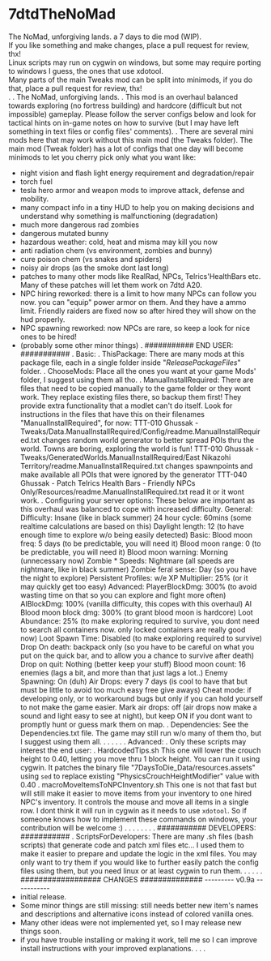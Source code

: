 # 7dtdTheNoMad
The NoMad, unforgiving lands. a 7 days to die mod (WIP).  
If you like something and make changes, place a pull request for review, thx!  
Linux scripts may run on cygwin on windows, but some may require porting to windows I guess, the ones that use xdotool.  
Many parts of the main Tweaks mod can be split into minimods, if you do that, place a pull request for review, thx!  
.
.
The NoMad, unforgiving lands.
.
This mod is an overhaul balanced towards exploring (no fortress building) and hardcore (difficult but not impossible) gameplay.
Please follow the server configs below and look for tactical hints on in-game notes on how to survive (but I may have left something in text files or config files' comments).
.
There are several mini mods here that may work without this main mod (the Tweaks folder).
The main mod (Tweak folder) has a lot of configs that one day will become minimods to let you cherry pick only what you want like:
  - night vision and flash light energy requirement and degradation/repair
  - torch fuel
  - tesla hero armor and weapon mods to improve attack, defense and mobility.
  - many compact info in a tiny HUD to help you on making decisions and understand why something is malfunctioning (degradation)
  - much more dangerous rad zombies
  - dangerous mutated bunny
  - hazardous weather: cold, heat and misma may kill you now
  - anti radiation chem (vs environment, zombies and bunny)
  - cure poison chem (vs snakes and spiders)
  - noisy air drops (as the smoke dont last long)
  - patches to many other mods like RealRad, NPCs, Telrics'HealthBars etc. Many of these patches will let them work on 7dtd A20.
  - NPC hiring reworked: there is a limit to how many NPCs can follow you now. you can "equip" power armor on them. And they have a ammo limit. Friendly raiders are fixed now so after hired they will show on the hud properly.
  - NPC spawning reworked: now NPCs are rare, so keep a look for nice ones to be hired!
  - (probably some other minor things)
.
########### END USER: ########### 
.
  Basic:
.
    ThisPackage:
      There are many mods at this package file, each in a single folder inside "_ReleasePackageFiles_" folder.
.
    ChooseMods:
      Place all the ones you want at your game Mods' folder, I suggest using them all tho.
.
    ManualInstallRequired:
      There are files that need to be copied manually to the game folder or they wont work.
      They replace existing files there, so backup them first!
      They provide extra functionality that a modlet can't do itself.
        Look for instructions in the files that have this on their filenames "ManualInstallRequired", for now:
          TTT-010 Ghussak - Tweaks/Data.ManualInstallRequired/Config/readme.ManualInstallRequired.txt
            changes random world generator to better spread POIs thru the world. Towns are boring, exploring the world is fun!
          TTT-010 Ghussak - Tweaks/GeneratedWorlds.ManualInstallRequired/East Nikazohi Territory/readme.ManualInstallRequired.txt
            changes spawnpoints and make available all POIs that were ignored by the generator
          TTT-040 Ghussak - Patch Telrics Health Bars - Friendly NPCs Only/Resources/readme.ManualInstallRequired.txt
            read it or it wont work.
.
    Configuring your server options:
    These below are important as this overhaul was balanced to cope with increased difficulty.
      General:
        Difficulty: Insane (like in black summer)
        24 hour cycle: 60mins (some realtime calculations are based on this)
        Daylight length: 12 (to have enough time to explore w/o being easily detected)
      Basic:
        Blood moon freq: 5 days (to be predictable, you will need it)
        Blood moon range: 0 (to be predictable, you will need it)
        Blood moon warning: Morning (unnecessary now)
        Zombie * Speeds: Nightmare (all speeds are nightmare, like in black summer)
        Zombie feral sense: Day (so you have the night to explore)
        Persistent Profiles: w/e
        XP Multiplier: 25% (or it may quickly get too easy)
      Advanced:
        PlayerBlockDmg: 300% (to avoid wasting time on that so you can explore and fight more often)
        AIBlockDmg: 100% (vanilla difficulty, this copes with this overhaul)
        AI Blood moon block dmg: 300% (to grant blood moon is hardcore)
        Loot Abundance: 25% (to make exploring required to survive, you dont need to search all containers now. only locked containers are really good now)
        Loot Spawn Time: Disabled (to make exploring required to survive)
        Drop On death: backpack only (so you have to be careful on what you put on the quick bar, and to allow you a chance to survive after death)
        Drop on quit: Nothing (better keep your stuff)
        Blood moon count: 16 enemies (lags a bit, and more than that just lags a lot..)
        Enemy Spawning: On (duh)
        Air Drops: every 7 days (is cool to have that but must be little to avoid too much easy free give aways)
        Cheat mode: if developing only, or to workaround bugs but only if you can hold yourself to not make the game easier.
        Mark air drops: off (air drops now make a sound and light easy to see at night), but keep ON if you dont want to promptly hunt or guess mark them on map.
.
    Dependencies:
      See the Dependencies.txt file. The game may still run w/o many of them tho, but I suggest using them all.
.
.
.
.
.
.
  Advanced:
.
    Only these scripts may interest the end user:
.
      HardcodedTips.sh
        This one will lower the crouch height to 0.40, letting you move thru 1 block height. You can run it using cygwin. It patches the binary file "7DaysToDie_Data/resources.assets" using `sed` to replace existing "PhysicsCrouchHeightModifier" value with 0.40
.
      macroMoveItemsToNPCInventory.sh
        This one is not that fast but will still make it easier to move items from your inventory to one hired NPC's inventory.
        It controls the mouse and move all items in a single row.
        I dont think it will run in cygwin as it needs to use `xdotool`.
        So if someone knows how to implement these commands on windows, your contribution will be welcome :)
.
.
.
.
.
.
.
.
########### DEVELOPERS: ########### 
.
  ScriptsForDevelopers:
    There are many .sh files (bash scripts) that generate code and patch xml files etc...
    I used them to make it easier to prepare and update the logic in the xml files.
    You may only want to try them if you would like to further easily patch the config files using them, but you need linux or at least cygwin to run them.
.
.
.
.
.
################## CHANGES ##############
--------- v0.9a -----------
- initial release.
- Some minor things are still missing: still needs better new item's names and descriptions and alternative icons instead of colored vanilla ones.
- Many other ideas were not implemented yet, so I may release new things soon.
- if you have trouble installing or making it work, tell me so I can improve install instructions with your improved explanations.
.
.
.
